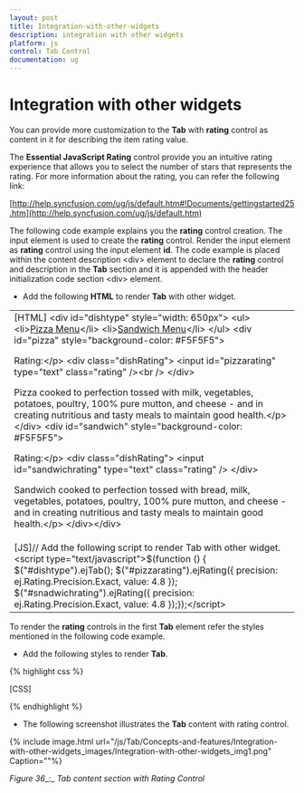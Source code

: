 ```yaml
---
layout: post
title: Integration-with-other-widgets
description: integration with other widgets
platform: js
control: Tab Control
documentation: ug
---
```


# Integration with other widgets

You can provide more customization to the **Tab** with **rating** control as content in it for describing the item rating value.

The **Essential JavaScript Rating** control provide you an intuitive rating experience that allows you to select the number of stars that represents the rating. For more information about the rating, you can refer the following link:

[http://help.syncfusion.com/ug/js/default.htm#!Documents/gettingstarted25.htm](http://help.syncfusion.com/ug/js/default.htm)

The following code example explains you the **rating** control creation. The input element is used to create the **rating** control. Render the input element as **rating** control using the input element **id**. The code example is placed within the content description &lt;div&gt; element to declare the **rating** control and description in the **Tab** section and it is appended with the header initialization code section &lt;div&gt; element.

* Add the following **HTML** to render **Tab** with other widget.

<table>
<tr>
<td>
[HTML]   &lt;div id="dishtype" style="width: 650px"&gt;    &lt;ul&gt;        &lt;li&gt;<a href="#pizza">Pizza Menu</a>&lt;/li&gt;        &lt;li&gt;<a href="#sandwich">Sandwich Menu</a>&lt;/li&gt;    &lt;/ul&gt;    &lt;div id="pizza" style="background-color: #F5F5F5"&gt;        <p>Rating:&lt;/p&gt;        &lt;div class="dishRating"&gt;            &lt;input id="pizzarating" type="text" class="rating" /&gt;&lt;br /&gt;        &lt;/div&gt;        <p>Pizza cooked to perfection tossed with milk, vegetables, potatoes, poultry, 100% pure mutton, and cheese - and in creating nutritious and tasty meals to maintain good health.&lt;/p&gt;    &lt;/div&gt;    &lt;div id="sandwich" style="background-color: #F5F5F5"&gt;        <p>Rating:&lt;/p&gt;        &lt;div class="dishRating"&gt;            &lt;input id="sandwichrating" type="text" class="rating" /&gt;        &lt;/div&gt;        <p>Sandwich cooked to perfection tossed with bread, milk, vegetables, potatoes, poultry, 100% pure mutton, and cheese - and in creating nutritious and tasty meals to maintain good health.&lt;/p&gt;    &lt;/div&gt;&lt;/div&gt;</td></tr>
<tr>
<td>
[JS]// Add the following script to render Tab with other widget.&lt;script type="text/javascript"&gt;$(function () {            $("#dishtype").ejTab();            $("#pizzarating").ejRating({ precision: ej.Rating.Precision.Exact, value: 4.8 });            $("#snadwichrating").ejRating({ precision: ej.Rating.Precision.Exact, value: 4.8 });});&lt;/script&gt;</td></tr>
</table>


To render the **rating** controls in the first **Tab** element refer the styles mentioned in the following code example. 

* Add the following styles to render **Tab**.

{% highlight css %}

[CSS]
<style type="text/css" class="cssStyles">
        .dishRating {
            position: absolute;
            margin: -31px 0px 0px 80px;
        }       
    </style>


{% endhighlight %}



* The following screenshot illustrates the **Tab** content with rating control. 

{% include image.html url="/js/Tab/Concepts-and-features/Integration-with-other-widgets_images/Integration-with-other-widgets_img1.png" Caption=""%}

_Figure_ _36__:_ _Tab content section with Rating Control_

